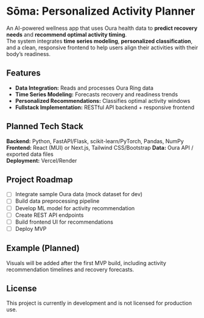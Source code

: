 # Sōma: Personalized Activity Planner

An AI-powered wellness app that uses Oura health data to **predict recovery needs** and **recommend optimal activity timing**.  
The system integrates **time series modeling**, **personalized classification**, and a clean, responsive frontend to help users align their activities with their body’s readiness.

## Features
- **Data Integration:** Reads and processes Oura Ring data
- **Time Series Modeling:** Forecasts recovery and readiness trends
- **Personalized Recommendations:** Classifies optimal activity windows
- **Fullstack Implementation:** RESTful API backend + responsive frontend

## Planned Tech Stack
**Backend:** Python, FastAPI/Flask, scikit-learn/PyTorch, Pandas, NumPy  
**Frontend:** React (MUI) or Next.js, Tailwind CSS/Bootstrap
**Data:** Oura API / exported data files  
**Deployment:** Vercel/Render

## Project Roadmap
- [ ] Integrate sample Oura data (mock dataset for dev)  
- [ ] Build data preprocessing pipeline  
- [ ] Develop ML model for activity recommendation  
- [ ] Create REST API endpoints  
- [ ] Build frontend UI for recommendations  
- [ ] Deploy MVP  

## Example (Planned)
Visuals will be added after the first MVP build, including activity recommendation timelines and recovery forecasts.

## License
This project is currently in development and is not licensed for production use.
